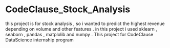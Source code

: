 # CodeClause_Stock_Analysis
this project is for stock analysis , so i wanted to predict the highest revenue depending on volume and other features . in this project i used sklearn , seaborn , pandas , matplolib  and numpy  . This project for CodeClause DataScience internship program
